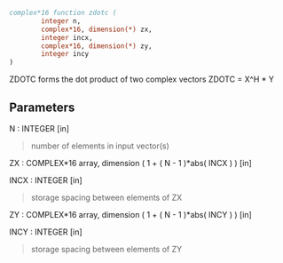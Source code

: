 ```fortran
complex*16 function zdotc (
        integer n,
        complex*16, dimension(*) zx,
        integer incx,
        complex*16, dimension(*) zy,
        integer incy
)
```

ZDOTC forms the dot product of two complex vectors
ZDOTC = X^H \* Y

## Parameters
N : INTEGER [in]
> number of elements in input vector(s)

ZX : COMPLEX\*16 array, dimension ( 1 + ( N - 1 )\*abs( INCX ) ) [in]

INCX : INTEGER [in]
> storage spacing between elements of ZX

ZY : COMPLEX\*16 array, dimension ( 1 + ( N - 1 )\*abs( INCY ) ) [in]

INCY : INTEGER [in]
> storage spacing between elements of ZY
